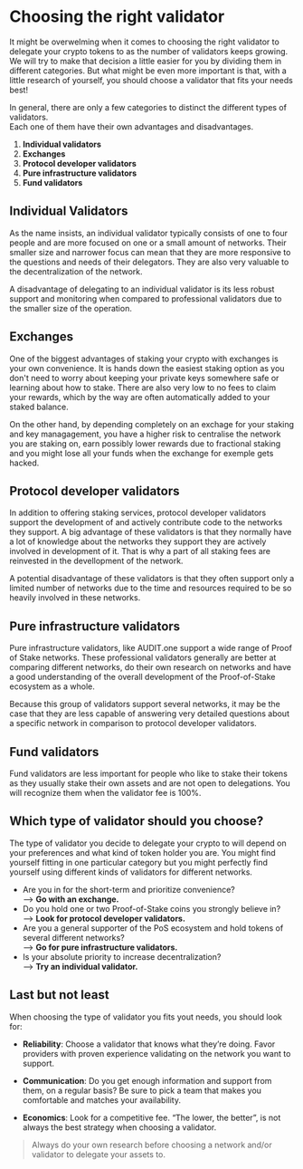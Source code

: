 # Choosing the right validator

It might be overwelming when it comes to choosing the right validator to delegate your crypto tokens to as the number of validators keeps growing.
We will try to make that decision a little easier for you by dividing them in different categories. But what might be even more important is that, with a little research of yourself, you should choose a validator that fits your needs best!


In general, there are only a few categories to distinct the different types of validators. <br>
Each one of them have their own advantages and disadvantages.

  1. **Individual validators**
  2. **Exchanges**
  3. **Protocol developer validators**
  4. **Pure infrastructure validators**
  5. **Fund validators**


## Individual Validators

As the name insists, an individual validator typically consists of one to four people and are more focused on one or a small amount of networks. Their smaller size and narrower focus can mean that they are more responsive to the questions and needs of their delegators. They are also very valuable to the decentralization of the network.

A disadvantage of delegating to an individual validator is its less robust support and monitoring when compared to professional validators due to the smaller size of the operation.

## Exchanges

One of the biggest advantages of staking your crypto with exchanges is your own convenience. It is hands down the easiest staking option as you don't need to worry about keeping your private keys somewhere safe or learning about how to stake. There are also very low to no fees to claim your rewards, which by the way are often automatically added to your staked balance. <br>

On the other hand, by depending completely on an exchage for your staking and key managagement, you have a higher risk to centralise the network you are staking on, earn possibly lower rewards due to fractional staking and you might lose all your funds when the exchange for exemple gets hacked.


## Protocol developer validators

In addition to offering staking services, protocol developer validators support the development of and actively contribute code to the networks they support. A big advantage of these validators is that they normally have a lot of knowledge about the networks they support they are actively involved in development of it. That is why a part of all staking fees are reinvested in the devellopment of the network.

A potential disadvantage of these validators is that they often support only a limited number of networks due to the time and resources required to be so heavily involved in these networks.


## Pure infrastructure validators 

Pure infrastructure validators, like AUDIT.one support a wide range of Proof of Stake networks. These professional validators generally are better at comparing different networks, do their own research on networks and have a good understanding of the overall development of the Proof-of-Stake ecosystem as a whole.

Because this group of validators support several networks, it may be the case that they are less capable of answering very detailed questions about a specific network in comparison to protocol developer validators.


## Fund validators

Fund validators are less important for people who like to stake their tokens as they usually stake their own assets and are not open to delegations. 
You will recognize them when the validator fee is 100%.


## Which type of validator should you choose?

The type of validator you decide to delegate your crypto to will depend on your preferences and what kind of token holder you are. You might find yourself fitting in one particular category but you might perfectly find yourself using different kinds of validators for different networks.

  - Are you in for the short-term and prioritize convenience? <br>
      --> **Go with an exchange.** <br>
  - Do you hold one or two Proof-of-Stake coins you strongly believe in? <br>
      --> **Look for protocol developer validators.** <br>
  - Are you a general supporter of the PoS ecosystem and hold tokens of several different networks? <br>
      --> **Go for pure infrastructure validators.** <br>
  - Is your absolute priority to increase decentralization? <br>
      --> **Try an individual validator.** <br>


## Last but not least

When choosing the type of validator you fits yout needs, you should look for:

- **Reliability**: Choose a validator that knows what they’re doing. Favor providers with proven experience validating on the network you want to support.

- **Communication**: Do you get enough information and support from them, on a regular basis? Be sure to pick a team that makes you comfortable and matches your availability.

- **Economics**: Look for a competitive fee. “The lower, the better”, is not always the best strategy when choosing a validator.


> Always do your own research before choosing a network and/or validator to delegate your assets to.
